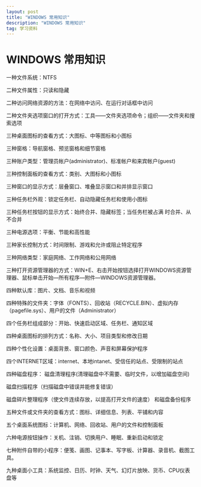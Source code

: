 ```yaml
---
layout: post
title: "WINDOWS 常用知识" 
description: "WINDOWS 常用知识"
tag: 学习资料
---  
```

# WINDOWS 常用知识

一种文件系统：NTFS

二种文件属性：只读和隐藏

二种访问网络资源的方法：在网络中访问、在运行对话框中访问

二种文件夹选项窗口的打开方式：工具――文件夹选项命令；组织――文件夹和搜索选项

三种桌面图标的查看方式：大图标、中等图标和小图标

三种窗格：导航窗格、预览窗格和细节窗格

三种账户类型：管理员帐户(administrator)、标准帐户和来宾帐户(guest)

三种控制面板的查看方式：类别、大图标和小图标

三种窗口的显示方式：层叠窗口、堆叠显示窗口和并排显示窗口

三种任务栏外观：锁定任务栏、自动隐藏任务栏和使用小图标

三种任务栏按钮的显示方式：始终合并、隐藏标签；当任务栏被占满
时合并、从不合并

三种电源选项：平衡、节能和高性能

三种家长控制方式：时间限制、游戏和允许或阻止特定程序

三种网络类型：家庭网络、工作网络和公用网络

三种打开资源管理器的方式：WIN+E、右击开始按钮选择打开WINDOWS资源管理器、鼠标单击开始—所有程序—附件—WINDOWS资源管理器。
 


四种默认库：图片、文档、音乐和视频

四种特殊的文件夹：字体（FONTS）、回收站（RECYCLE.BIN）、虚拟内存（pagefile.sys）、用户的文件（Administrator）

四个任务栏组成部分：开始、快速启动区域、任务栏、通知区域

四种桌面图标的排列方式：名称、大小、项目类型和修改日期

四种个性化设置：桌面背景、窗口颜色、声音和屏幕保护程序

四个INTERNET区域：internet、本地intanet、受信任的站点、受限制的站点

四种磁盘程序：
磁盘清理程序(清理磁盘中不需要、临时文件，以增加磁盘空间)

磁盘扫描程序（扫描磁盘中错误并能修复错误）

磁盘碎片整理程序（使文件连续存放，以提高打开文件的速度）
和磁盘备份程序

五种文件或文件夹的查看方式：图标、详细信息、列表、平铺和内容

五个桌面系统图标：计算机、网络、回收站、用户的文件和控制面板

六种电源按钮操作：关机、注销、切换用户、睡眠、重新启动和锁定

七种附件自带的小程序：便笺、画图、记事本、写字板、计算器、录音机、截图工具。

九种桌面小工具：系统监控、日历、时钟、天气、幻灯片放映、货币、CPU仪表盘等
